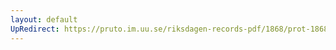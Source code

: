 ```yaml
---
layout: default
UpRedirect: https://pruto.im.uu.se/riksdagen-records-pdf/1868/prot-1868--fk--313/prot-1868--fk--313_046.pdf
---
```

